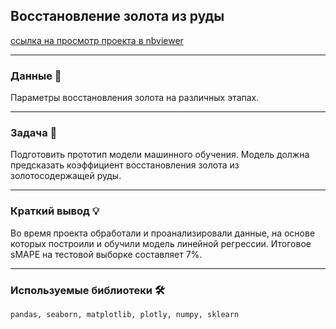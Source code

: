 ## Восстановление золота из руды

[ссылка на просмотр проекта в nbviewer](https://nbviewer.jupyter.org/github/NESDS/praktikum_yandex_projects_data_science/blob/main/2021_10_11_gold_recovery/2021_10_11_gold_recovery.ipynb)

---
### Данные 📁
Параметры восстановления золота на различных этапах.

---
### Задача 📝
Подготовить прототип модели машинного обучения. Модель должна предсказать коэффициент восстановления золота из золотосодержащей руды.

---
### Краткий вывод 💡
Во время проекта обработали и проанализировали данные, на основе которых построили и обучили модель линейной регрессии. Итоговое sMAPE на тестовой выборке составляет 7%.

---
### Используемые библиотеки 🛠️
``` pandas, seaborn, matplotlib, plotly, numpy, sklearn ```
